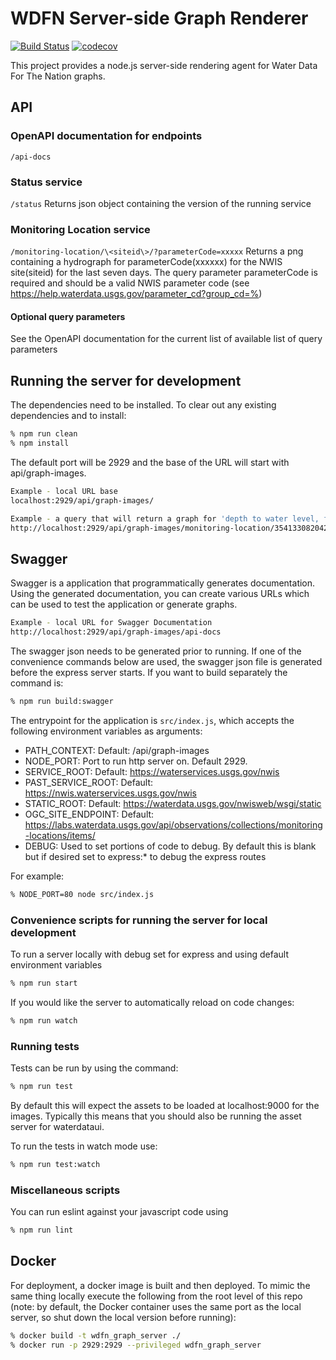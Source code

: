 # WDFN Server-side Graph Renderer

[![Build Status](https://travis-ci.com/usgs/wdfn-graph-server.svg?branch=master)](https://travis-ci.com/usgs/wdfn-graph-server)
[![codecov](https://codecov.io/gh/usgs/wdfn-graph-server/branch/master/graph/badge.svg)](https://codecov.io/gh/usgs/wdfn-graph-server)

This project provides a node.js server-side rendering agent for Water Data For
The Nation graphs.

## API
### OpenAPI documentation for endpoints
```/api-docs```

### Status service
```/status```
Returns json object containing the  version of the running service

### Monitoring Location service  
```/monitoring-location/\<siteid\>/?parameterCode=xxxxx```
Returns a png containing a hydrograph for parameterCode(xxxxxx) for the NWIS site(siteid) for the
last seven days. The query parameter parameterCode is required and should be a valid NWIS parameter code (see 
<https://help.waterdata.usgs.gov/parameter_cd?group_cd=%>)

#### Optional query parameters
See the OpenAPI documentation for the current list of available list of query parameters

## Running the server for development
The dependencies need to be installed. To clear out any existing dependencies and to install:
```bash
% npm run clean
% npm install
```
The default port will be 2929 and the base of the URL will start with api/graph-images.
```bash
Example - local URL base
localhost:2929/api/graph-images/

Example - a query that will return a graph for 'depth to water level, feet below land surface' at USGS monitoring location 354133082042203
http://localhost:2929/api/graph-images/monitoring-location/354133082042203/?parameterCode=72019


```
## Swagger
Swagger is a application that programmatically generates documentation. Using the generated documentation, you can 
create various URLs which can be used to test the application or generate graphs. 
```bash
Example - local URL for Swagger Documentation
http://localhost:2929/api/graph-images/api-docs

```  

The swagger json needs to be generated prior to running. If one of the convenience commands
below are used, the swagger json file is generated before the express server starts. If you want
to build separately the command is:
```bash
% npm run build:swagger
```

The entrypoint for the application is `src/index.js`, which accepts the following environment
variables as arguments:

-   PATH_CONTEXT: Default: /api/graph-images
-   NODE_PORT: Port to run http server on. Default 2929.
-   SERVICE_ROOT: Default: <https://waterservices.usgs.gov/nwis>
-   PAST_SERVICE_ROOT: Default: <https://nwis.waterservices.usgs.gov/nwis>
-   STATIC_ROOT: Default: <https://waterdata.usgs.gov/nwisweb/wsgi/static>
-   OGC_SITE_ENDPOINT: Default: <https://labs.waterdata.usgs.gov/api/observations/collections/monitoring-locations/items/>
-   DEBUG: Used to set portions of code to debug. By default this is blank but if desired set to express:* to debug the express routes

For example:
```bash
% NODE_PORT=80 node src/index.js
```

### Convenience scripts for running the server for local development
To run a server locally with debug set for express and using default environment variables
```bash
% npm run start
```

If you would like the server to automatically reload on code changes:
```bash
% npm run watch
```

### Running tests
Tests can be run by using the command:
```bash
% npm run test
```
By default this will expect the assets to be loaded at localhost:9000 for the images.
Typically this means that you should also be running the asset server for waterdataui.

To run the tests in watch mode use:
```bash
% npm run test:watch
```

### Miscellaneous scripts
You can run eslint against your javascript code using
```bash
% npm run lint
```

## Docker

For deployment, a docker image is built and then deployed. To mimic the same thing locally execute the following
from the root level of this repo (note: by default, the Docker container uses the same port as the local server,
 so shut down the local version before running):
```bash
% docker build -t wdfn_graph_server ./
% docker run -p 2929:2929 --privileged wdfn_graph_server
```
